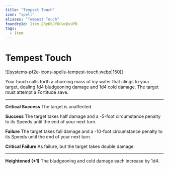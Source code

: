 ```yaml
---
title: "Tempest Touch"
icon: "spell"
aliases: "Tempest Touch"
foundryId: Item.2RyHbJfDCwcDxUPB
tags:
  - Item
---
```


# Tempest Touch
![[systems-pf2e-icons-spells-tempest-touch.webp|150]]

Your touch calls forth a churning mass of icy water that clings to your target, dealing 1d4 bludgeoning damage and 1d4 cold damage. The target must attempt a Fortitude save.

* * *

**Critical Success** The target is unaffected.

**Success** The target takes half damage and a -5-foot circumstance penalty to its Speeds until the end of your next turn.

**Failure** The target takes full damage and a -10-foot circumstance penalty to its Speeds until the end of your next turn.

**Critical Failure** As failure, but the target takes double damage.

* * *

**Heightened (+1)** The bludgeoning and cold damage each increase by 1d4.
